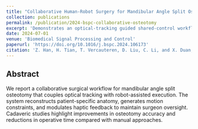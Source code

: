 ```yaml
---
title: "Collaborative Human-Robot Surgery for Mandibular Angle Split Osteotomy: Optical Tracking Based Approach"
collection: publications
permalink: /publication/2024-bspc-collaborative-osteotomy
excerpt: 'Demonstrates an optical-tracking guided shared-control workflow for mandibular angle split osteotomy with reduced deviation from surgical plans.'
date: 2024-07-01
venue: 'Biomedical Signal Processing and Control'
paperurl: 'https://doi.org/10.1016/j.bspc.2024.106173'
citation: 'Z. Han, H. Tian, T. Vercauteren, D. Liu, C. Li, and X. Duan, "Collaborative Human-Robot Surgery for Mandibular Angle Split Osteotomy: Optical Tracking Based Approach," Biomedical Signal Processing and Control, vol. 93, Art. no. 106173, Jul. 2024.'
---
```


## Abstract
We report a collaborative surgical workflow for mandibular angle split osteotomy that couples optical tracking with robot-assisted execution. The system reconstructs patient-specific anatomy, generates motion constraints, and modulates haptic feedback to maintain surgeon oversight. Cadaveric studies highlight improvements in osteotomy accuracy and reductions in operative time compared with manual approaches.

